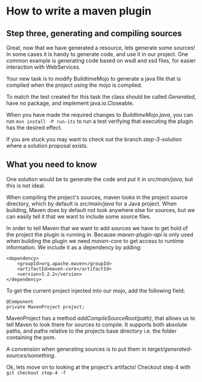 How to write a maven plugin
===============

## Step three, generating and compiling sources ##
Great, now that we have generated a resource, lets generate some sources!
In some cases it is handy to generate code, and use it in our project. One common example is generating code
based on wsdl and xsd files, for easier interaction with WebServices. 

Your new task is to modify BuildtimeMojo to generate a java file that is compiled when the project using the mojo is compiled.

To match the test created for this task the class should be called *Generated*, have no package, and implement java.io.Closeable.

When you have made the required changes to *BuildtimeMojo.java*, you can run ```mvn install -P run-its``` to run a test verifying that 
executing the plugin has the desired effect.

If you are stuck you may want to check out the branch *step-3-solution* where a solution proposal exists. 

## What you need to know ##
One solution would be to generate the code and put it in *src/main/java*, but this is not ideal. 

When compiling the project's sources, maven looks in the project source directory, which by default is 
*src/main/java* for a Java project. 
When building, Maven does by default not look anywhere else for sources, but we can easily tell it that we want to
include some source files.

In order to tell Maven that we want to add sources we have to get hold of the project the plugin is running in.
Because *maven-plugin-api* is only used when building the plugin we need *maven-core* to get access to runtime information. We include it as a dependency by adding:

    <dependency>
        <groupId>org.apache.maven</groupId>
        <artifactId>maven-core</artifactId>
        <version>3.2.2</version>
    </dependency>

To get the current project injected into our mojo, add the following field:

    @Component
    private MavenProject project;

MavenProject has a method *addCompileSourceRoot(path)*, that allows us to tell Maven to look there for sources to compile.
It supports both absolute paths, and paths relative to the projects base directory i.e. the folder containing the pom.

A convension when generating sources is to put them in *target/generated-sources/something*. 

Ok, lets move on to looking at the project's artifacts! Checkout step 4 with ```git checkout step-4 -f```